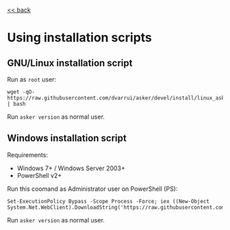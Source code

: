 
[<< back](README.md)

# Using installation scripts

## GNU/Linux installation script

Run as `root` user:
```
wget -qO- https://raw.githubusercontent.com/dvarrui/asker/devel/install/linux_asker_install.sh | bash
```

Run `asker version` as normal user.

## Windows installation script

Requirements:
* Windows 7+ / Windows Server 2003+
* PowerShell v2+

Run this coomand as Administrator user on PowerShell (PS):
```
Set-ExecutionPolicy Bypass -Scope Process -Force; iex ((New-Object System.Net.WebClient).DownloadString('https://raw.githubusercontent.com/dvarrui/asker/davel/install/windows_asker_install.ps1'))
```

Run `asker version` as normal user.
